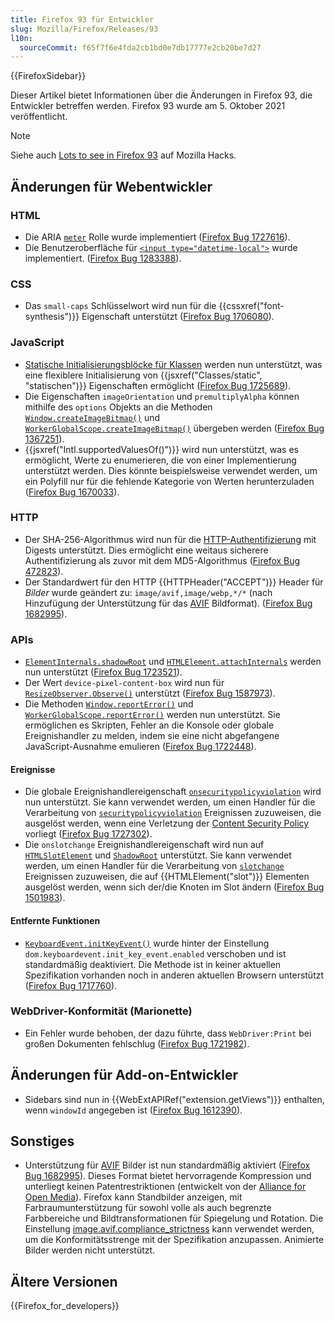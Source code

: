 ```yaml
---
title: Firefox 93 für Entwickler
slug: Mozilla/Firefox/Releases/93
l10n:
  sourceCommit: f65f7f6e4fda2cb1bd0e7db17777e2cb20be7d27
---
```


{{FirefoxSidebar}}

Dieser Artikel bietet Informationen über die Änderungen in Firefox 93, die Entwickler betreffen werden. Firefox 93 wurde am 5. Oktober 2021 veröffentlicht.

> [!NOTE]
> Siehe auch [Lots to see in Firefox 93](https://hacks.mozilla.org/2021/10/lots-to-see-in-firefox-93/) auf Mozilla Hacks.

## Änderungen für Webentwickler

### HTML

- Die ARIA [`meter`](/de/docs/Web/Accessibility/ARIA/Reference/Roles/meter_role) Rolle wurde implementiert ([Firefox Bug 1727616](https://bugzil.la/1727616)).
- Die Benutzeroberfläche für [`<input type="datetime-local">`](/de/docs/Web/HTML/Element/input/datetime-local) wurde implementiert. ([Firefox Bug 1283388](https://bugzil.la/1283388)).

### CSS

- Das `small-caps` Schlüsselwort wird nun für die {{cssxref("font-synthesis")}} Eigenschaft unterstützt ([Firefox Bug 1706080](https://bugzil.la/1706080)).

### JavaScript

- [Statische Initialisierungsblöcke für Klassen](/de/docs/Web/JavaScript/Reference/Classes/Static_initialization_blocks) werden nun unterstützt, was eine flexiblere Initialisierung von {{jsxref("Classes/static", "statischen")}} Eigenschaften ermöglicht ([Firefox Bug 1725689](https://bugzil.la/1725689)).
- Die Eigenschaften `imageOrientation` und `premultiplyAlpha` können mithilfe des `options` Objekts an die Methoden [`Window.createImageBitmap()`](/de/docs/Web/API/Window/createImageBitmap) und [`WorkerGlobalScope.createImageBitmap()`](/de/docs/Web/API/WorkerGlobalScope/createImageBitmap) übergeben werden ([Firefox Bug 1367251](https://bugzil.la/1367251)).
- {{jsxref("Intl.supportedValuesOf()")}} wird nun unterstützt, was es ermöglicht, Werte zu enumerieren, die von einer Implementierung unterstützt werden. Dies könnte beispielsweise verwendet werden, um ein Polyfill nur für die fehlende Kategorie von Werten herunterzuladen ([Firefox Bug 1670033](https://bugzil.la/1670033)).

### HTTP

- Der SHA-256-Algorithmus wird nun für die [HTTP-Authentifizierung](/de/docs/Web/HTTP/Authentication) mit Digests unterstützt. Dies ermöglicht eine weitaus sicherere Authentifizierung als zuvor mit dem MD5-Algorithmus ([Firefox Bug 472823](https://bugzil.la/472823)).
- Der Standardwert für den HTTP {{HTTPHeader("ACCEPT")}} Header für _Bilder_ wurde geändert zu: `image/avif,image/webp,*/*` (nach Hinzufügung der Unterstützung für das [AVIF](/de/docs/Web/Media/Guides/Formats/Image_types#avif_image) Bildformat). ([Firefox Bug 1682995](https://bugzil.la/1682995)).

### APIs

- [`ElementInternals.shadowRoot`](/de/docs/Web/API/ElementInternals/shadowRoot) und [`HTMLElement.attachInternals`](/de/docs/Web/API/HTMLElement/attachInternals) werden nun unterstützt ([Firefox Bug 1723521](https://bugzil.la/1723521)).
- Der Wert `device-pixel-content-box` wird nun für [`ResizeObserver.Observe()`](/de/docs/Web/API/ResizeObserver/Observe) unterstützt ([Firefox Bug 1587973](https://bugzil.la/1587973)).
- Die Methoden [`Window.reportError()`](/de/docs/Web/API/Window/reportError) und [`WorkerGlobalScope.reportError()`](/de/docs/Web/API/WorkerGlobalScope/reportError) werden nun unterstützt. Sie ermöglichen es Skripten, Fehler an die Konsole oder globale Ereignishandler zu melden, indem sie eine nicht abgefangene JavaScript-Ausnahme emulieren ([Firefox Bug 1722448](https://bugzil.la/1722448)).

#### Ereignisse

- Die globale Ereignishandlereigenschaft [`onsecuritypolicyviolation`](/de/docs/Web/API/Element/securitypolicyviolation_event) wird nun unterstützt.
  Sie kann verwendet werden, um einen Handler für die Verarbeitung von [`securitypolicyviolation`](/de/docs/Web/API/Element/securitypolicyviolation_event) Ereignissen zuzuweisen, die ausgelöst werden, wenn eine Verletzung der [Content Security Policy](/de/docs/Web/HTTP/CSP) vorliegt ([Firefox Bug 1727302](https://bugzil.la/1727302)).
- Die `onslotchange` Ereignishandlereigenschaft wird nun auf [`HTMLSlotElement`](/de/docs/Web/API/HTMLSlotElement) und [`ShadowRoot`](/de/docs/Web/API/ShadowRoot) unterstützt.
  Sie kann verwendet werden, um einen Handler für die Verarbeitung von [`slotchange`](/de/docs/Web/API/HTMLSlotElement/slotchange_event) Ereignissen zuzuweisen, die auf {{HTMLElement("slot")}} Elementen ausgelöst werden, wenn sich der/die Knoten im Slot ändern ([Firefox Bug 1501983](https://bugzil.la/1501983)).

#### Entfernte Funktionen

- [`KeyboardEvent.initKeyEvent()`](/de/docs/Web/API/KeyboardEvent/initKeyEvent) wurde hinter der Einstellung `dom.keyboardevent.init_key_event.enabled` verschoben und ist standardmäßig deaktiviert.
  Die Methode ist in keiner aktuellen Spezifikation vorhanden noch in anderen aktuellen Browsern unterstützt ([Firefox Bug 1717760](https://bugzil.la/1717760)).

### WebDriver-Konformität (Marionette)

- Ein Fehler wurde behoben, der dazu führte, dass `WebDriver:Print` bei großen Dokumenten fehlschlug ([Firefox Bug 1721982](https://bugzil.la/1721982)).

## Änderungen für Add-on-Entwickler

- Sidebars sind nun in {{WebExtAPIRef("extension.getViews")}} enthalten, wenn `windowId` angegeben ist ([Firefox Bug 1612390](https://bugzil.la/1612390)).

## Sonstiges

- Unterstützung für [AVIF](/de/docs/Web/Media/Guides/Formats/Image_types#avif_image) Bilder ist nun standardmäßig aktiviert ([Firefox Bug 1682995](https://bugzil.la/1682995)).
  Dieses Format bietet hervorragende Kompression und unterliegt keinen Patentrestriktionen (entwickelt von der [Alliance for Open Media](https://aomedia.org/)).
  Firefox kann Standbilder anzeigen, mit Farbraumunterstützung für sowohl volle als auch begrenzte Farbbereiche und Bildtransformationen für Spiegelung und Rotation.
  Die Einstellung [image.avif.compliance_strictness](/de/docs/Mozilla/Firefox/Experimental_features#avif_compliance_strictness) kann verwendet werden, um die Konformitätsstrenge mit der Spezifikation anzupassen. Animierte Bilder werden nicht unterstützt.

## Ältere Versionen

{{Firefox_for_developers}}
